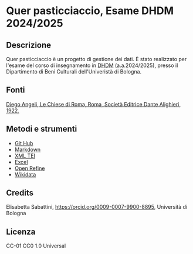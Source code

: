 # Quer pasticciaccio, Esame DHDM 2024/2025 

## Descrizione
Quer pasticciaccio è un progetto di gestione dei dati. È stato realizzato per l'esame del corso di insegnamento in [DHDM](https://www.unibo.it/it/studiare/insegnamenti-competenze-trasversali-moocs/insegnamenti/insegnamento/2024/502386) (a.a.2024/2025), presso il Dipartimento di Beni Culturali dell'Univeristà di Bologna.

## Fonti
[Diego Angeli, Le Chiese di Roma, Roma, Società Editrice Dante Alighieri, 1922.](https://archive.org/details/lechiesediromagu00ange_0/page/n7/mode/2up)

## Metodi e strumenti 
* [Git Hub](https://github.com/elisabestia/qrpstcccc_project_dhdm/blob/main/docs/plan/dtmngmnt_plan.md)
* [Markdown](https://www.markdownguide.org/)
* [XML TEI](https://code.visualstudio.com/)
* [Excel](https://excel.cloud.microsoft/)
* [Open Refine](https://openrefine.org/)
* [Wikidata](https://www.wikidata.org/wiki/Wikidata:Main_Page)

## Credits 
Elisabetta Sabattini, <https://orcid.org/0009-0007-9900-8895>, Università di Bologna 

## Licenza 
CC-01
CC0 1.0 Universal
